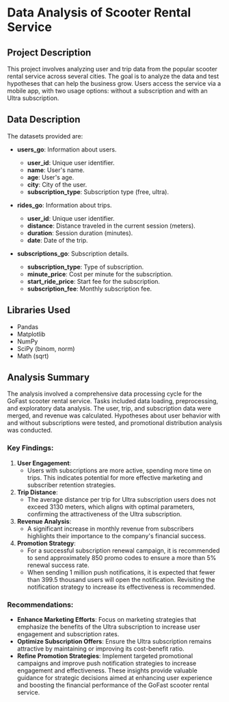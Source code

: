 # Data Analysis of Scooter Rental Service 

## Project Description
This project involves analyzing user and trip data from the popular scooter rental service across several cities. The goal is to analyze the data and test hypotheses that can help the business grow. Users access the service via a mobile app, with two usage options: without a subscription and with an Ultra subscription.

## Data Description
The datasets provided are:
- **users_go**: Information about users.
  - **user_id**: Unique user identifier.
  - **name**: User's name.
  - **age**: User's age.
  - **city**: City of the user.
  - **subscription_type**: Subscription type (free, ultra).

- **rides_go**: Information about trips.
  - **user_id**: Unique user identifier.
  - **distance**: Distance traveled in the current session (meters).
  - **duration**: Session duration (minutes).
  - **date**: Date of the trip.

- **subscriptions_go**: Subscription details.
  - **subscription_type**: Type of subscription.
  - **minute_price**: Cost per minute for the subscription.
  - **start_ride_price**: Start fee for the subscription.
  - **subscription_fee**: Monthly subscription fee.

## Libraries Used
- Pandas
- Matplotlib
- NumPy
- SciPy (binom, norm)
- Math (sqrt)

## Analysis Summary
The analysis involved a comprehensive data processing cycle for the GoFast scooter rental service. Tasks included data loading, preprocessing, and exploratory data analysis. The user, trip, and subscription data were merged, and revenue was calculated. Hypotheses about user behavior with and without subscriptions were tested, and promotional distribution analysis was conducted.

### Key Findings:
1. **User Engagement**:
   - Users with subscriptions are more active, spending more time on trips. This indicates potential for more effective marketing and subscriber retention strategies.
2. **Trip Distance**:
   - The average distance per trip for Ultra subscription users does not exceed 3130 meters, which aligns with optimal parameters, confirming the attractiveness of the Ultra subscription.
3. **Revenue Analysis**:
   - A significant increase in monthly revenue from subscribers highlights their importance to the company's financial success.
4. **Promotion Strategy**:
   - For a successful subscription renewal campaign, it is recommended to send approximately 850 promo codes to ensure a more than 5% renewal success rate.
   - When sending 1 million push notifications, it is expected that fewer than 399.5 thousand users will open the notification. Revisiting the notification strategy to increase its effectiveness is recommended.

### Recommendations:
- **Enhance Marketing Efforts**: Focus on marketing strategies that emphasize the benefits of the Ultra subscription to increase user engagement and subscription rates.
- **Optimize Subscription Offers**: Ensure the Ultra subscription remains attractive by maintaining or improving its cost-benefit ratio.
- **Refine Promotion Strategies**: Implement targeted promotional campaigns and improve push notification strategies to increase engagement and effectiveness.
These insights provide valuable guidance for strategic decisions aimed at enhancing user experience and boosting the financial performance of the GoFast scooter rental service.
